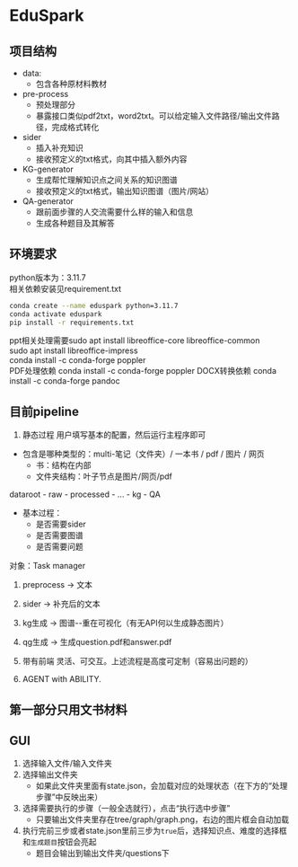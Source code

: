 # EduSpark
## 项目结构
- data:
    - 包含各种原材料教材
- pre-process
    - 预处理部分
    - 暴露接口类似pdf2txt，word2txt。可以给定输入文件路径/输出文件路径，完成格式转化
- sider
    - 插入补充知识
    - 接收预定义的txt格式，向其中插入额外内容
- KG-generator
    - 生成帮忙理解知识点之间关系的知识图谱
    - 接收预定义的txt格式，输出知识图谱（图片/网站）
- QA-generator
    - 跟前面步骤的人交流需要什么样的输入和信息
    - 生成各种题目及其解答

## 环境要求

python版本为：3.11.7  
相关依赖安装见requirement.txt  
```bash
conda create --name eduspark python=3.11.7 
conda activate eduspark
pip install -r requirements.txt
```
ppt相关处理需要sudo apt install libreoffice-core libreoffice-common  
sudo apt install libreoffice-impress  
conda install -c conda-forge poppler  
PDF处理依赖
conda install -c conda-forge poppler
DOCX转换依赖
conda install -c conda-forge pandoc

## 目前pipeline

1. 静态过程
用户填写基本的配置，然后运行主程序即可

- 包含是哪种类型的：multi-笔记（文件夹）/ 一本书 / pdf / 图片 / 网页
    - 书：结构在内部
    - 文件夹结构：叶子节点是图片/网页/pdf

dataroot
    - raw
    - processed
        - ...
    - kg
    - QA

- 基本过程：
    - 是否需要sider
    - 是否需要图谱
    - 是否需要问题

对象：Task manager

1. preprocess  -> 文本
2. sider -> 补充后的文本
3. kg生成 -> 图谱--重在可视化（有无API何以生成静态图片）
4. qg生成 -> 生成question.pdf和answer.pdf

2. 带有前端
灵活、可交互。上述流程是高度可定制（容易出问题的）

3. AGENT with ABILITY.

## 第一部分只用文书材料

## GUI
1. 选择输入文件/输入文件夹
2. 选择输出文件夹
   - 如果此文件夹里面有state.json，会加载对应的处理状态（在下方的“处理步骤”中反映出来）
3. 选择需要执行的步骤（一般全选就行），点击“执行选中步骤”
   - 只要输出文件夹里存在tree/graph/graph.png，右边的图片框会自动加载
4. 执行完前三步或者state.json里前三步为`true`后，选择知识点、难度的选择框和`生成题目`按钮会亮起
   - 题目会输出到输出文件夹/questions下
 